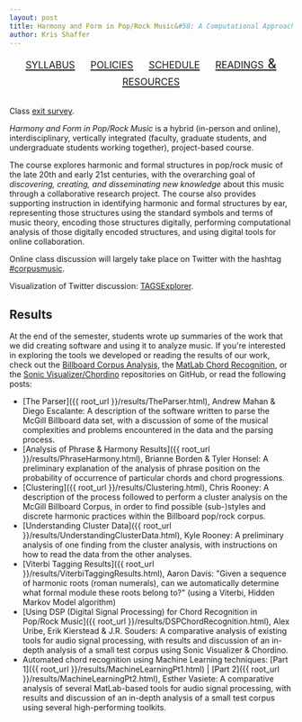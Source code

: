 ```yaml
---
layout: post
title: Harmony and Form in Pop/Rock Music&#58; A Computational Approach, CU–Boulder, May 2014
author: Kris Shaffer
---
```


<div style="text-align: center; font-size: 1.75em; font-variant: small-caps"><a href="./syllabus.html">syllabus</a>&nbsp;&nbsp;&nbsp;&nbsp;<a href="./policies.html">policies</a>&nbsp;&nbsp;&nbsp;&nbsp;<a href="./schedule.html">schedule</a>&nbsp;&nbsp;&nbsp;&nbsp;<a href="./readings.html">readings & resources</a></div><br/>

Class [exit survey](https://www.surveymonkey.com/s/3BNCX82).

*Harmony and Form in Pop/Rock Music* is a hybrid (in-person and online), interdisciplinary, vertically integrated (faculty, graduate students, and undergraduate students working together), project-based course. 

The course explores harmonic and formal structures in pop/rock music of the late 20th and early 21st centuries, with the overarching goal of *discovering, creating, and disseminating new knowledge* about this music through a collaborative research project. The course also provides supporting instruction in identifying harmonic and formal structures by ear, representing those structures using the standard symbols and terms of music theory, encoding those structures digitally, performing computational analysis of those digitally encoded structures, and using digital tools for online collaboration.

Online class discussion will largely take place on Twitter with the hashtag [#corpusmusic](https://twitter.com/search?f=realtime&q=%23corpusmusic&src=typd).

Visualization of Twitter discussion: [TAGSExplorer](https://www.google.com/url?q=http://hawksey.info/tagsexplorer/?key%3DtT6fnN-vi5YD2qxMAXRNlMQ%26sheet%3Doaw&sa=D&usg=ALhdy2_e2jli3ZcS1quYIvxZdm533kBusQ).

## Results ##

At the end of the semester, students wrote up summaries of the work that we did creating software and using it to analyze music. If you're interested in exploring the tools we developed or reading the results of our work, check out the [Billboard Corpus Analysis](https://github.com/corpusmusic/billboardcorpus), the [MatLab Chord Recognition](https://github.com/corpusmusic/chordRecognition), or the [Sonic Visualizer/Chordino](https://github.com/corpusmusic/dsp_chordino) repositories on GitHub, or read the following posts:

- [The Parser]({{ root_url }}/results/TheParser.html), Andrew Mahan & Diego Escalante: A description of the software written to parse the McGill Billboard data set, with a discussion of some of the musical complexities and problems encountered in the data and the parsing process.  
- [Analysis of Phrase & Harmony Results]({{ root_url }}/results/PhraseHarmony.html), Brianne Borden & Tyler Honsel: A preliminary explanation of the analysis of phrase position on the probability of occurrence of particular chords and chord progressions.  
- [Clustering]({{ root_url }}/results/Clustering.html), Chris Rooney: A description of the process followed to perform a cluster analysis on the McGill Billboard Corpus, in order to find possible (sub-)styles and discrete harmonic practices within the Billboard pop/rock corpus.  
- [Understanding Cluster Data]({{ root_url }}/results/UnderstandingClusterData.html), Kyle Rooney: A preliminary analysis of one finding from the cluster analysis, with instructions on how to read the data from the other analyses.  
- [Viterbi Tagging Results]({{ root_url }}/results/ViterbiTaggingResults.html), Aaron Davis: "Given a sequence of harmonic roots (roman numerals), can we automatically determine what formal module these roots belong to?" (using a Viterbi, Hidden Markov Model algorithm)  
- [Using DSP (Digital Signal Processing) for Chord Recognition in Pop/Rock Music]({{ root_url }}/results/DSPChordRecognition.html), Alex Uribe, Erik Kierstead & J.R. Souders: A comparative analysis of existing tools for audio signal processing, with results and discussion of an in-depth analysis of a small test corpus using Sonic Visualizer & Chordino.  
- Automated chord recognition using Machine Learning techniques: [Part 1]({{ root_url }}/results/MachineLearningPt1.html) \| [Part 2]({{ root_url }}/results/MachineLearningPt2.html), Esther Vasiete: A comparative analysis of several MatLab-based tools for audio signal processing, with results and discussion of an in-depth analysis of a small test corpus using several high-performing toolkits.  
